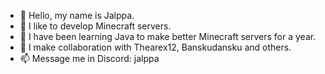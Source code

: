 - 👋 Hello, my name is Jalppa.
- 👀 I like to develop Minecraft servers.
- 🌱 I have been learning Java to make better Minecraft servers for a year. 
- 💞️ I make collaboration with Thearex12, Banskudansku and others.
- 📫 Message me in Discord: jalppa

<!---
YtJalppa/YtJalppa is a ✨ special ✨ repository because its `README.md` (this file) appears on your GitHub profile.
You can click the Preview link to take a look at your changes.
--->
